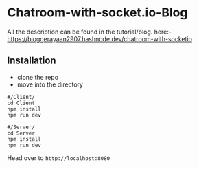 # Chatroom-with-socket.io-Blog
All the description can be found in the tutorial/blog.
here:- https://bloggerayaan2907.hashnode.dev/chatroom-with-socketio

## Installation
- clone the repo
- move into the directory
```
#/Client/
cd Client
npm install
npm run dev

#/Server/
cd Server
npm install
npm run dev
```
Head over to `http://localhost:8080`
